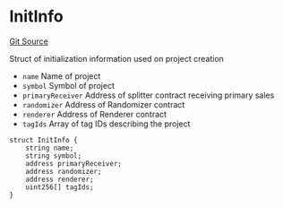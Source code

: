 # InitInfo
[Git Source](https://github.com/fxhash/fxhash-evm-contracts/blob/709c3bd5035ed7a7acc4391ca2a42cf2ad71efed/src/lib/Structs.sol)

Struct of initialization information used on project creation
- `name` Name of project
- `symbol` Symbol of project
- `primaryReceiver` Address of splitter contract receiving primary sales
- `randomizer` Address of Randomizer contract
- `renderer` Address of Renderer contract
- `tagIds` Array of tag IDs describing the project


```solidity
struct InitInfo {
    string name;
    string symbol;
    address primaryReceiver;
    address randomizer;
    address renderer;
    uint256[] tagIds;
}
```

